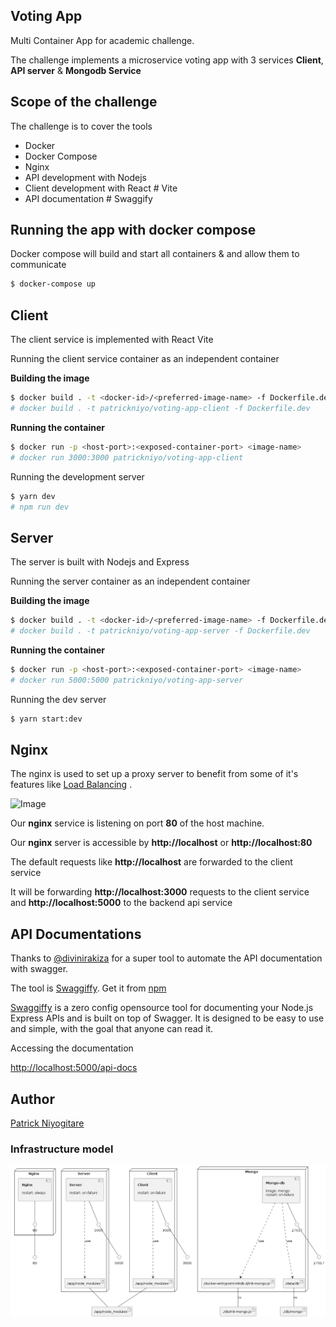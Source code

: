 ## Voting App

Multi Container App for academic challenge.

The challenge implements a microservice voting app with 3 services **Client**, **API server** & **Mongodb Service**

## Scope of the challenge

The challenge is to cover the tools

- Docker
- Docker Compose
- Nginx
- API development with Nodejs
- Client development with React # Vite
- API documentation # Swaggify


## Running the app with docker compose

Docker compose will build and start all containers & and allow them to communicate

```sh 
$ docker-compose up
```

## Client 

The client service is implemented with React Vite

Running the client service container as an independent container

**Building the image**

```sh
$ docker build . -t <docker-id>/<preferred-image-name> -f Dockerfile.dev
# docker build . -t patrickniyo/voting-app-client -f Dockerfile.dev
```

**Running the container**
```sh
$ docker run -p <host-port>:<exposed-container-port> <image-name>
# docker run 3000:3000 patrickniyo/voting-app-client
```

Running the development server

```sh
$ yarn dev
# npm run dev
```

## Server

The server is built with Nodejs and Express

Running the server container as an independent container

**Building the image**

```sh
$ docker build . -t <docker-id>/<preferred-image-name> -f Dockerfile.dev
# docker build . -t patrickniyo/voting-app-server -f Dockerfile.dev
```

**Running the container**
```sh
$ docker run -p <host-port>:<exposed-container-port> <image-name>
# docker run 5000:5000 patrickniyo/voting-app-server
```

Running the dev server

```sh
$ yarn start:dev
```

## Nginx

The nginx is used to set up a proxy server to benefit from some of it's features like [Load Balancing](https://www.nginx.com/resources/glossary/load-balancing/) .


![Image](https://bs-uploads.toptal.io/blackfish-uploads/uploaded_file/file/194520/image-1582751182464-4b9d62e62912bd777a7c647a8309df8b.png)

Our **nginx** service is listening on port **80**  of the host machine.

Our **nginx** server is accessible by **http://localhost** or **http://localhost:80**

The default requests like **http://localhost** are forwarded to the client service

It will be forwarding **http://localhost:3000** requests to the client service and **http://localhost:5000** to the backend api service

## API Documentations

Thanks to [@divinirakiza](https://github.com/divinirakiza) for a super tool to automate the API documentation with swagger.

The tool is [Swaggiffy](https://www.npmjs.com/package/swaggiffy). Get it from [npm](https://www.npmjs.com/package/swaggiffy)

[Swaggiffy](https://www.npmjs.com/package/swaggiffy) is a zero config opensource tool for documenting your Node.js Express APIs and is built on top of Swagger. It is designed to be easy to use and simple, with the goal that anyone can read it.

Accessing the documentation

[http://localhost:5000/api-docs](http://localhost:5000/api-docs)
## Author

[Patrick Niyogitare](https://patrickniyo.com)


### Infrastructure model

![Infrastructure model](.infragenie/infrastructure_model.png)